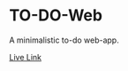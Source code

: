 # TO-DO-Web

A minimalistic to-do web-app.

[Live Link](https://panditsamik-to-do-web-to-dos-l3vmyk.streamlit.app)
